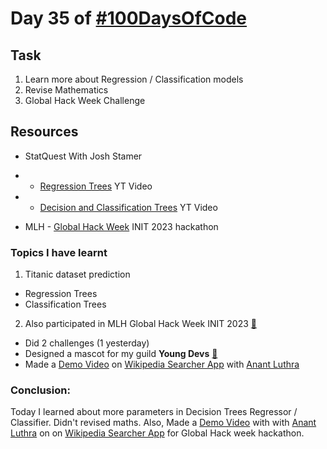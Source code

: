 # Day 35 of [#100DaysOfCode](https://twitter.com/Param3021/status/1546079960171159553)

## Task
1. Learn more about Regression / Classification models
2. Revise Mathematics
3. Global Hack Week Challenge

## Resources
- StatQuest With Josh Stamer
- - [Regression Trees](https://www.youtube.com/watch?v=g9c66TUylZ4) YT Video
- - [Decision and Classification Trees](https://www.youtube.com/watch?v=_L39rN6gz7Y) YT Video

- MLH - [Global Hack Week](https://ghw.mlh.io/) INIT 2023 hackathon

### Topics I have learnt
1. Titanic dataset prediction
- Regression Trees
- Classification Trees
  
2. Also participated in MLH Global Hack Week INIT 2023 [🔗](https://ghw.mlh.io/)
- Did 2 challenges (1 yesterday)
- Designed a mascot for my guild **Young Devs** [🔗](https://twitter.com/Param3021/status/1545857632631951360)
- Made a [Demo Video](https://youtu.be/ltYkbAh_8FU) on [Wikipedia Searcher App](https://github.com/AnantLuthra/wikipedia_searcher) with [Anant Luthra](https://github.com/AnantLuthra)


### Conclusion:
Today I learned about more parameters in Decision Trees Regressor / Classifier. Didn't revised maths. Also, Made a [Demo Video](https://youtu.be/ltYkbAh_8FU) with with [Anant Luthra](https://github.com/AnantLuthra) on on [Wikipedia Searcher App](https://github.com/AnantLuthra/wikipedia_searcher) for Global Hack week hackathon.